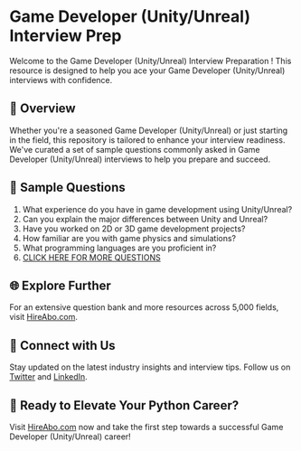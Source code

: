 # Game Developer (Unity/Unreal) Interview Prep

Welcome to the Game Developer (Unity/Unreal) Interview Preparation ! This resource is designed to help you ace your Game Developer (Unity/Unreal) interviews with confidence.

## 🚀 Overview

Whether you're a seasoned Game Developer (Unity/Unreal) or just starting in the field, this repository is tailored to enhance your interview readiness. We've curated a set of sample questions commonly asked in Game Developer (Unity/Unreal) interviews to help you prepare and succeed.

## 📝 Sample Questions

1. What experience do you have in game development using Unity/Unreal?
2. Can you explain the major differences between Unity and Unreal?
3. Have you worked on 2D or 3D game development projects?
4. How familiar are you with game physics and simulations?
5. What programming languages are you proficient in?
6. [CLICK HERE FOR MORE QUESTIONS](https://hireabo.com/job/0_0_82/Game%20Developer%20UnityUnreal)

## 🌐 Explore Further

For an extensive question bank and more resources across 5,000 fields, visit [HireAbo.com](https://www.hireabo.com).

## 📱 Connect with Us

Stay updated on the latest industry insights and interview tips. Follow us on [Twitter](https://twitter.com/hireabo) and [LinkedIn](https://www.linkedin.com/in/hire-abo-3609972a8/).

## 🚀 Ready to Elevate Your Python Career?

Visit [HireAbo.com](https://www.hireabo.com) now and take the first step towards a successful Game Developer (Unity/Unreal) career!